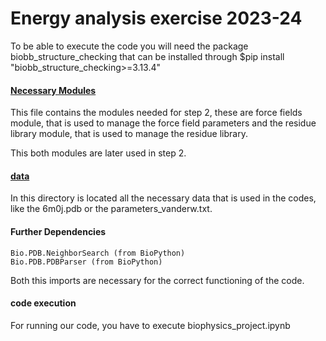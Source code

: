 # Energy analysis exercise 2023-24

To be able to execute the code you will need the package biobb_structure_checking that can be installed through \$pip install "biobb_structure_checking\>=3.13.4"

#### [Necessary Modules](./modules_classes.py)

This file contains the modules needed for step 2, these are force fields module, that is used to manage the force field parameters and the residue library module, that is used to manage the residue library.

This both modules are later used in step 2.

#### [data](./assignment_data)

In this directory is located all the necessary data that is used in the codes, like the 6m0j.pdb or the parameters_vanderw.txt.

#### Further Dependencies

```
Bio.PDB.NeighborSearch (from BioPython)
Bio.PDB.PDBParser (from BioPython)
```
Both this imports are necessary for the correct functioning of the code.


#### code execution
For running our code, you have to execute biophysics_project.ipynb
